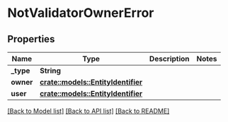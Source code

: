 # NotValidatorOwnerError

## Properties

Name | Type | Description | Notes
------------ | ------------- | ------------- | -------------
**_type** | **String** |  | 
**owner** | [**crate::models::EntityIdentifier**](EntityIdentifier.md) |  | 
**user** | [**crate::models::EntityIdentifier**](EntityIdentifier.md) |  | 

[[Back to Model list]](../README.md#documentation-for-models) [[Back to API list]](../README.md#documentation-for-api-endpoints) [[Back to README]](../README.md)


